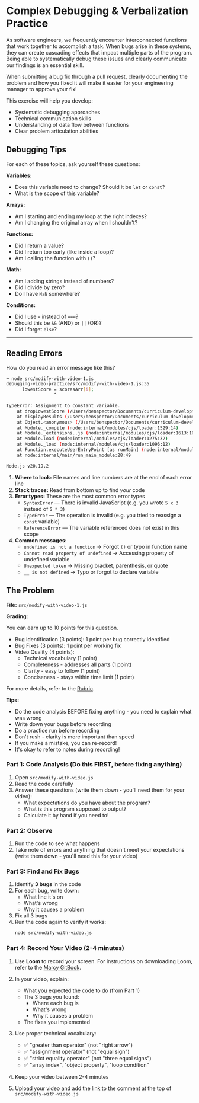 # Complex Debugging & Verbalization Practice

As software engineers, we frequently encounter interconnected functions that work together to accomplish a task. When bugs arise in these systems, they can create cascading effects that impact multiple parts of the program. Being able to systematically debug these issues and clearly communicate our findings is an essential skill.

When submitting a bug fix through a pull request, clearly documenting the problem and how you fixed it will make it easier for your engineering manager to approve your fix!

This exercise will help you develop:
- Systematic debugging approaches
- Technical communication skills
- Understanding of data flow between functions
- Clear problem articulation abilities

## Debugging Tips

For each of these topics, ask yourself these questions:

**Variables:**
- Does this variable need to change? Should it be `let` or `const`?
- What is the scope of this variable?

**Arrays:**
- Am I starting and ending my loop at the right indexes?
- Am I changing the original array when I shouldn't?

**Functions:**
- Did I return a value?
- Did I return too early (like inside a loop)?
- Am I calling the function with `()`?

**Math:**
- Am I adding strings instead of numbers?
- Did I divide by zero?
- Do I have `NaN` somewhere?

**Conditions:**
- Did I use `=` instead of `===`?
- Should this be `&&` (AND) or `||` (OR)?
- Did I forget `else`?

---

## Reading Errors

How do you read an error message like this?

```sh
➜ node src/modify-with-video-1.js 
debugging-video-practice/src/modify-with-video-1.js:35
      lowestScore = scoresArr[i];
                  ^

TypeError: Assignment to constant variable.
    at dropLowestScore (/Users/benspector/Documents/curriculum-development/assignments/mod-1/debugging-video-practice/src/modify-with-video-1.js:35:19)
    at displayResults (/Users/benspector/Documents/curriculum-development/assignments/mod-1/debugging-video-practice/src/modify-with-video-1.js:57:26)
    at Object.<anonymous> (/Users/benspector/Documents/curriculum-development/assignments/mod-1/debugging-video-practice/src/modify-with-video-1.js:68:1)
    at Module._compile (node:internal/modules/cjs/loader:1529:14)
    at Module._extensions..js (node:internal/modules/cjs/loader:1613:10)
    at Module.load (node:internal/modules/cjs/loader:1275:32)
    at Module._load (node:internal/modules/cjs/loader:1096:12)
    at Function.executeUserEntryPoint [as runMain] (node:internal/modules/run_main:164:12)
    at node:internal/main/run_main_module:28:49

Node.js v20.19.2
```

1. **Where to look:** File names and line numbers are at the end of each error line
2. **Stack traces:** Read from bottom up to find *your* code
3. **Error types:** These are the most common error types
   - `SyntaxError` — There is invalid JavaScript (e.g. you wrote `5 x 3` instead of `5 * 3`)
   - `TypeError` — The operation is invalid (e.g. you tried to reassign a `const` variable)
   - `ReferenceError` — The variable referenced does not exist in this scope
4. **Common messages:**
   - `undefined is not a function` → Forgot `()` or typo in function name
   - `Cannot read property of undefined` → Accessing property of undefined variable
   - `Unexpected token` → Missing bracket, parenthesis, or quote
   - `__ is not defined` → Typo or forgot to declare variable

## The Problem

**File:** `src/modify-with-video-1.js`

**Grading:** 

You can earn up to 10 points for this question.
- Bug Identification (3 points): 1 point per bug correctly identified
- Bug Fixes (3 points): 1 point per working fix
- Video Quality (4 points):
  - Technical vocabulary (1 point)
  - Completeness - addresses all parts (1 point)
  - Clarity - easy to follow (1 point)
  - Conciseness - stays within time limit (1 point)

For more details, refer to the [Rubric](./rubric.md).

**Tips:**

- Do the code analysis BEFORE fixing anything - you need to explain what was wrong
- Write down your bugs before recording
- Do a practice run before recording
- Don't rush - clarity is more important than speed
- If you make a mistake, you can re-record!
- It's okay to refer to notes during recording!

### Part 1: Code Analysis (Do this FIRST, before fixing anything)
1. Open `src/modify-with-video.js`
2. Read the code carefully
3. Answer these questions (write them down - you'll need them for your video):
   - What expectations do you have about the program?
   - What is this program supposed to output? 
   - Calculate it by hand if you need to!

### Part 2: Observe
1. Run the code to see what happens
2. Take note of errors and anything that doesn't meet your expectations (write them down - you'll need this for your video)

### Part 3: Find and Fix Bugs
1. Identify **3 bugs** in the code
2. For each bug, write down:
   - What line it's on
   - What's wrong
   - Why it causes a problem
3. Fix all 3 bugs
4. Run the code again to verify it works:
   ```bash
   node src/modify-with-video.js
   ```

### Part 4: Record Your Video (2-4 minutes)
1. Use **Loom** to record your screen. For instructions on downloading Loom, refer to the [Marcy GitBook](https://marcylabschool.gitbook.io/marcy-lab-school-docs/environment-setup/loom).
   
2. In your video, explain:
   - What you expected the code to do (from Part 1)
   - The 3 bugs you found:
     - Where each bug is
     - What's wrong
     - Why it causes a problem
   - The fixes you implemented
   
3. Use proper technical vocabulary:
   - ✅ "greater than operator" (not "right arrow")
   - ✅ "assignment operator" (not "equal sign")
   - ✅ "strict equality operator" (not "three equal signs")
   - ✅ "array index", "object property", "loop condition"

4. Keep your video between 2-4 minutes

5. Upload your video and add the link to the comment at the top of `src/modify-with-video.js`
